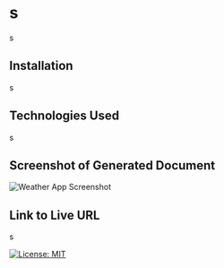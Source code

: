 
# s
s
## Installation
s
## Technologies Used
s
## Screenshot of Generated Document
![Weather App Screenshot](s "Weather App Screenshot")

## Link to Live URL
s
        
[![License: MIT](https://img.shields.io/badge/License-MIT-yellow.svg)](https://opensource.org/licenses/MIT)
    